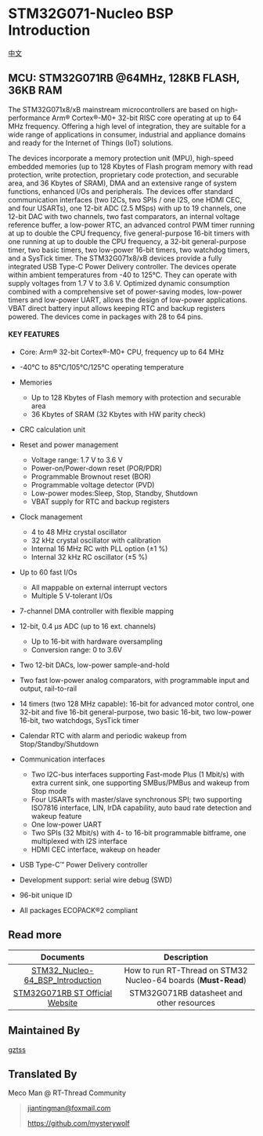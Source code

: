 # STM32G071-Nucleo BSP Introduction

[中文](README_zh.md) 

## MCU: STM32G071RB @64MHz, 128KB FLASH,  36KB RAM

The STM32G071x8/xB mainstream microcontrollers are based on high-performance Arm® Cortex®-M0+ 32-bit RISC core operating at up to 64 MHz frequency. Offering a high level of integration, they are suitable for a wide range of applications in consumer, industrial and appliance domains and ready for the Internet of Things (IoT) solutions.

The devices incorporate a memory protection unit (MPU), high-speed embedded memories (up to 128 Kbytes of Flash program memory with read protection, write protection, proprietary code protection, and securable area, and 36 Kbytes of SRAM), DMA and an extensive range of system functions, enhanced I/Os and peripherals. The devices offer standard communication interfaces (two I2Cs, two SPIs / one I2S, one HDMI CEC, and four USARTs), one 12-bit ADC (2.5 MSps) with up to 19 channels, one 12-bit DAC with two channels, two fast comparators, an internal voltage reference buffer, a low-power RTC, an advanced control PWM timer running at up to double the CPU frequency, five general-purpose 16-bit timers with one running at up to double the CPU frequency, a 32-bit general-purpose timer, two basic timers, two low-power 16-bit timers, two watchdog timers, and a SysTick timer. The STM32G071x8/xB devices provide a fully integrated USB Type-C Power Delivery controller.
The devices operate within ambient temperatures from -40 to 125°C. They can operate with supply voltages from 1.7 V to 3.6 V. Optimized dynamic consumption combined with a comprehensive set of power-saving modes, low-power timers and low-power UART, allows the design of low-power applications.
VBAT direct battery input allows keeping RTC and backup registers powered.
The devices come in packages with 28 to 64 pins.

#### KEY FEATURES

- Core: Arm® 32-bit Cortex®-M0+ CPU, frequency up to 64 MHz
- -40°C to 85°C/105°C/125°C operating temperature
- Memories
  - Up to 128 Kbytes of Flash memory with protection and securable area
  - 36 Kbytes of SRAM (32 Kbytes with HW parity check)
- CRC calculation unit
- Reset and power management
  - Voltage range: 1.7 V to 3.6 V
  - Power-on/Power-down reset (POR/PDR)
  - Programmable Brownout reset (BOR)
  - Programmable voltage detector (PVD)
  - Low-power modes:Sleep, Stop, Standby, Shutdown
  - VBAT supply for RTC and backup registers
- Clock management
  - 4 to 48 MHz crystal oscillator
  - 32 kHz crystal oscillator with calibration
  - Internal 16 MHz RC with PLL option (±1 %)
  - Internal 32 kHz RC oscillator (±5 %)
- Up to 60 fast I/Os
  - All mappable on external interrupt vectors
  - Multiple 5 V-tolerant I/Os
- 7-channel DMA controller with flexible mapping
- 12-bit, 0.4 µs ADC (up to 16 ext. channels)
  - Up to 16-bit with hardware oversampling
  - Conversion range: 0 to 3.6V

- Two 12-bit DACs, low-power sample-and-hold
- Two fast low-power analog comparators, with programmable input and output, rail-to-rail
- 14 timers (two 128 MHz capable): 16-bit for advanced motor control, one 32-bit and five 16-bit general-purpose, two basic 16-bit, two low-power 16-bit, two watchdogs, SysTick timer
- Calendar RTC with alarm and periodic wakeup from Stop/Standby/Shutdown
- Communication interfaces
  - Two I2C-bus interfaces supporting Fast-mode Plus (1 Mbit/s) with extra current sink, one supporting SMBus/PMBus and wakeup from Stop mode
  - Four USARTs with master/slave synchronous SPI; two supporting ISO7816 interface, LIN, IrDA capability, auto baud rate detection and wakeup feature
  - One low-power UART
  - Two SPIs (32 Mbit/s) with 4- to 16-bit programmable bitframe, one multiplexed with I2S interface
  - HDMI CEC interface, wakeup on header
- USB Type-C™ Power Delivery controller
- Development support: serial wire debug (SWD)
- 96-bit unique ID
- All packages ECOPACK®2 compliant



## Read more

|                          Documents                           |                         Description                          |
| :----------------------------------------------------------: | :----------------------------------------------------------: |
| [STM32_Nucleo-64_BSP_Introduction](../docs/STM32_Nucleo-64_BSP_Introduction.md) | How to run RT-Thread on STM32 Nucleo-64 boards (**Must-Read**) |
| [STM32G071RB ST Official Website](https://www.st.com/content/st_com/en/products/evaluation-tools/product-evaluation-tools/mcu-mpu-eval-tools/stm32-mcu-mpu-eval-tools/stm32-nucleo-boards/nucleo-g071rb.html#documentation) |          STM32G071RB datasheet and other resources           |



## Maintained By

[gztss](https://github.com/gztss)



## Translated By

Meco Man @ RT-Thread Community

> jiantingman@foxmail.com 
>
> https://github.com/mysterywolf